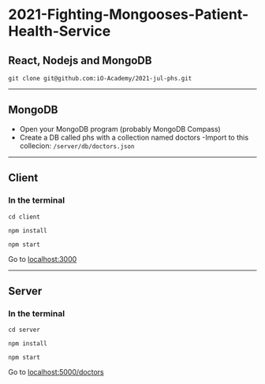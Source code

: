 # 2021-Fighting-Mongooses-Patient-Health-Service

## React, Nodejs and MongoDB

`git clone git@github.com:iO-Academy/2021-jul-phs.git`

---
## MongoDB
- Open your MongoDB program (probably MongoDB Compass)
- Create a DB called phs with a collection named doctors
-Import to this collecion:
`/server/db/doctors.json`
---

## Client

### In the terminal
`cd client`

`npm install`

`npm start`

Go to [localhost:3000](http://localhost:3000)

---
## Server

### In the terminal

`cd server`

`npm install`

`npm start`

Go to [localhost:5000/doctors](http://localhost:5000/doctors)
